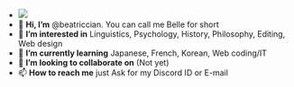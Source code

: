 - <img src="https://media.discordapp.net/attachments/707520956322807819/915922277139369994/welcome-hello_1.gif">
- 👋 **Hi, I’m** @beatriccian. You can call me Belle for short
- 👀 **I’m interested in** Linguistics, Psychology, History, Philosophy, Editing, Web design
- 🌱 **I’m currently learning** Japanese, French, Korean, Web coding/IT
- 💞️ **I’m looking to collaborate on** (Not yet)
- 📫 **How to reach me** just Ask for my Discord ID or E-mail

<!---
beatriccian/beatriccian is a ✨ special ✨ repository because its `README.md` (this file) appears on your GitHub profile.
You can click the Preview link to take a look at your changes.
--->
